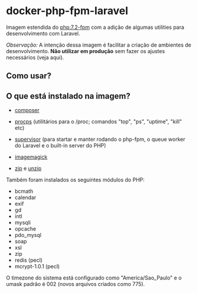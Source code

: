 # docker-php-fpm-laravel

Imagem estendida do [php:7.2-fpm](https://github.com/docker-library/php/blob/f363b9f8a0e23e79faaa624ff5bf160b9dec18f4/7.2/stretch/fpm/Dockerfile) com a adição de algumas utilities para desenvolvimento com Laravel.

*Observação:* A intenção dessa imagem é facilitar a criação de ambientes de desenvolvimento. **Não utilizar em produção** sem fazer os ajustes necessários (veja aqui).

## Como usar?

## O que está instalado na imagem?

- [composer](https://getcomposer.org/)

- [procps](https://packages.debian.org/stretch/procps) (utilitários para o /proc; comandos "top", "ps", "uptime", "kill" etc)

- [supervisor](https://packages.debian.org/stretch/supervisor) (para startar e manter rodando o php-fpm, o queue worker do Laravel e o built-in server do PHP)

- [imagemagick](https://packages.debian.org/stretch/imagemagick)

- [zip](https://packages.debian.org/stretch/zip) e [unzip](https://packages.debian.org/stretch/unzip)

Também foram instalados os seguintes módulos do PHP:

- bcmath
- calendar
- exif
- gd
- intl
- mysqli
- opcache
- pdo_mysql
- soap
- xsl
- zip
- redis (pecl)
- mcrypt-1.0.1 (pecl)

O timezone do sistema está configurado como "America/Sao_Paulo" e o umask padrão é 002 (novos arquivos criados como 775).